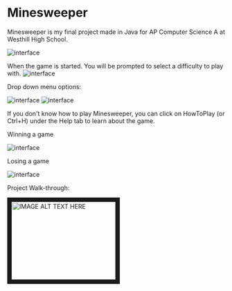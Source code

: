 # Minesweeper

Minesweeper is my final project made in Java for AP Computer Science A at Westhill High School.

![interface](https://i.imgur.com/6rJy4q9.png "interface")

When the game is started. You will be prompted to select a difficulty to play with.
![interface](https://i.imgur.com/D4QiR70.png "interface")

Drop down menu options:

![interface](https://i.imgur.com/AQY2Bni.png "interface")
![interface](https://i.imgur.com/0N8EmFf.png "interface")

If you don't know how to play Minesweeper, you can click on HowToPlay (or Ctrl+H) under the Help tab to learn about the game.

Winning a game

![interface](https://i.imgur.com/BSgdrho.png "interface")

Losing a game

![interface](https://i.imgur.com/kJCVU8a.png "interface")


Project Walk-through:

<a href="https://www.youtube.com/watch?v=WMKOpEi4xVk&t" target="_blank">
<img src="https://img.youtube.com/vi/WMKOpEi4xVk/hqdefault.jpg" alt="IMAGE ALT TEXT HERE" width="240" height="180" border="10"/>
</a>

